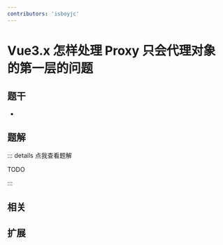 ```yaml
---
contributors: 'isboyjc'
---
```


# Vue3.x 怎样处理 Proxy 只会代理对象的第一层的问题


## 题干

- 



## 题解

::: details 点我查看题解

  TODO

:::



## 相关



## 扩展
